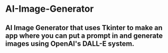# AI-Image-Generator

## AI Image Generator that uses Tkinter to make an app where you can put a prompt in and generate images using OpenAI's DALL-E system.
